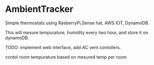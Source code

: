 # AmbientTracker


Simple thermostats using RasberryPi,Sense hat, AWS IOT, DynamoDB.

This will mesure tempurature, humidity every two hour, and store it on dynamoDB.

TODO:
  implement web interface, add AC vent contollers.
  
  contol room tempurature based on mesured temp per room
  
  
